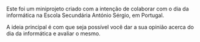 Este foi um miniprojeto criado com a intenção de colaborar com o dia da informática na Escola Secundária António Sérgio, em Portugal. 

A ideia principal é com que seja possível você dar a sua opinião acerca do dia da informática e avaliar o mesmo.
